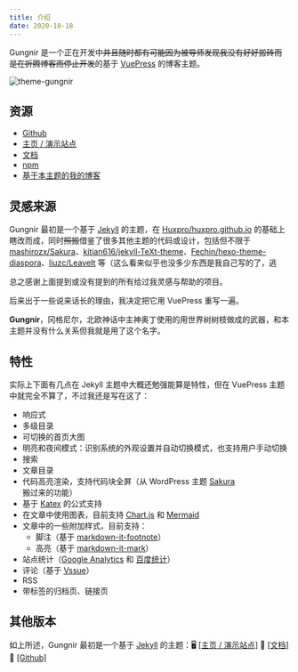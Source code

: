 ```yaml
---
title: 介绍
date: 2020-10-18
---
```


Gungnir 是一个正在开发中~~并且随时都有可能因为被导师发现我没有好好搬砖而是在折腾博客而停止开发~~的基于 [VuePress](https://vuepress.vuejs.org/) 的博客主题。

![theme-gungnir](/img/docs/gungnir.jpg)

## 资源

- [Github](https://github.com/Renovamen/vuepress-theme-gungnir)
- [主页 / 演示站点](https://vuepress-theme-gungnir.vercel.app)
- [文档](https://vuepress-theme-gungnir.vercel.app/docs/)
- [npm](https://www.npmjs.com/package/vuepress-theme-gungnir)
- [基于本主题的我的博客](https://renovamen.ink)


## 灵感来源

Gungnir 最初是一个基于 [Jekyll](https://jekyllrb.com/) 的主题，在 [Huxpro/huxpro.github.io](https://github.com/Huxpro/huxpro.github.io) 的基础上瞎改而成，同时~~照搬~~借鉴了很多其他主题的代码或设计，包括但不限于 [mashirozx/Sakura](https://github.com/mashirozx/Sakura/)、[kitian616/jekyll-TeXt-theme](https://github.com/kitian616/jekyll-TeXt-theme)、[Fechin/hexo-theme-diaspora](https://github.com/Fechin/hexo-theme-diaspora)、[liuzc/LeaveIt](https://github.com/liuzc/LeaveIt) 等（这么看来似乎也没多少东西是我自己写的了，逃

总之感谢上面提到或没有提到的所有给过我灵感与帮助的项目。

后来出于一些说来话长的理由，我决定把它用 VuePress 重写一遍。

**Gungnir**，冈格尼尔，北欧神话中主神奥丁使用的用世界树树枝做成的武器，和本主题并没有什么关系但我就是用了这个名字。


## 特性

实际上下面有几点在 Jekyll 主题中大概还勉强能算是特性，但在 VuePress 主题中就完全不算了，不过我还是写在这了：

- 响应式
- 多级目录
- 可切换的首页大图
- 明亮和夜间模式：识别系统的外观设置并自动切换模式，也支持用户手动切换
- 搜索
- 文章目录
- 代码高亮渲染，支持代码块全屏（从 WordPress 主题 [Sakura](https://github.com/mashirozx/Sakura) 搬过来的功能）
- 基于 [Katex](https://github.com/KaTeX/KaTeX) 的公式支持
- 在文章中使用图表，目前支持 [Chart.js](https://www.chartjs.org) 和 [Mermaid](https://mermaid-js.github.io)
- 文章中的一些附加样式，目前支持：
  - 脚注（基于 [markdown-it-footnote](https://github.com/markdown-it/markdown-it-footnote)）
  - 高亮（基于 [markdown-it-mark](https://github.com/markdown-it/markdown-it-mark)）
- 站点统计（[Google Analytics](https://analytics.google.com/) 和 [百度统计](https://tongji.baidu.com/)）
- 评论（基于 [Vssue](https://github.com/meteorlxy/vssue)）
- RSS
- 带标签的归档页、链接页


## 其他版本

如上所述，Gungnir 最初是一个基于 [Jekyll](https://jekyllrb.com/) 的主题：🖥️ [[主页 / 演示站点]](https://jekyll-theme-gungnir.vercel.app) 📖 [[文档]](https://jekyll-theme-gungnir.vercel.app/theme/) 🧐 [[Github]](https://github.com/Renovamen/jekyll-theme-gungnir)